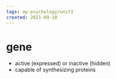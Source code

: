 ```yaml
---
tags: ap-psychology/unit3 
created: 2021-09-18
---
```


# gene

- active (expressed) or inactive (hidden)
- capable of synthesizing proteins 
